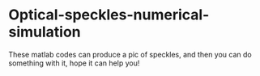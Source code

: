 # Optical-speckles-numerical-simulation
These matlab codes can produce a pic of speckles, and then you can do something with it, hope it can help you!
